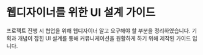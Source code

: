 # 웹디자이너를 위한 UI 설계 가이드

프로젝트 진행 시 협업을 위해 웹디자이너 알고 요구해야 할 부분을 정리하였습니다.
기획과 개념이 잡힌 UI 설계를 통해 커뮤니케이션을 원활하게 하기 위해 제작된 가이드 입니다.
